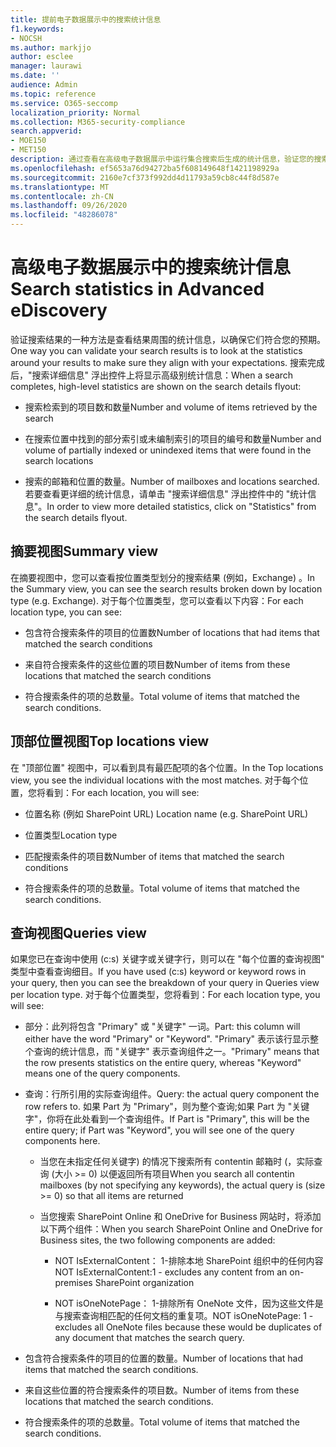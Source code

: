 ```yaml
---
title: 提前电子数据展示中的搜索统计信息
f1.keywords:
- NOCSH
ms.author: markjjo
author: esclee
manager: laurawi
ms.date: ''
audience: Admin
ms.topic: reference
ms.service: O365-seccomp
localization_priority: Normal
ms.collection: M365-security-compliance
search.appverid:
- MOE150
- MET150
description: 通过查看在高级电子数据展示中运行集合搜索后生成的统计信息，验证您的搜索结果。
ms.openlocfilehash: ef5653a76d94272ba5f608149648f1421198929a
ms.sourcegitcommit: 2160e7cf373f992dd4d11793a59cb8c44f8d587e
ms.translationtype: MT
ms.contentlocale: zh-CN
ms.lasthandoff: 09/26/2020
ms.locfileid: "48286078"
---
```

# <a name="search-statistics-in-advanced-ediscovery"></a><span data-ttu-id="9cd77-103">高级电子数据展示中的搜索统计信息</span><span class="sxs-lookup"><span data-stu-id="9cd77-103">Search statistics in Advanced eDiscovery</span></span>

<span data-ttu-id="9cd77-104">验证搜索结果的一种方法是查看结果周围的统计信息，以确保它们符合您的预期。</span><span class="sxs-lookup"><span data-stu-id="9cd77-104">One way you can validate your search results is to look at the statistics around your results to make sure they align with your expectations.</span></span> <span data-ttu-id="9cd77-105">搜索完成后，"搜索详细信息" 浮出控件上将显示高级别统计信息：</span><span class="sxs-lookup"><span data-stu-id="9cd77-105">When a search completes, high-level statistics are shown on the search details flyout:</span></span>

- <span data-ttu-id="9cd77-106">搜索检索到的项目数和数量</span><span class="sxs-lookup"><span data-stu-id="9cd77-106">Number and volume of items retrieved by the search</span></span>

- <span data-ttu-id="9cd77-107">在搜索位置中找到的部分索引或未编制索引的项目的编号和数量</span><span class="sxs-lookup"><span data-stu-id="9cd77-107">Number and volume of partially indexed or unindexed items that were found in the search locations</span></span>

- <span data-ttu-id="9cd77-108">搜索的邮箱和位置的数量。</span><span class="sxs-lookup"><span data-stu-id="9cd77-108">Number of mailboxes and locations searched.</span></span>
<span data-ttu-id="9cd77-109">若要查看更详细的统计信息，请单击 "搜索详细信息" 浮出控件中的 "统计信息"。</span><span class="sxs-lookup"><span data-stu-id="9cd77-109">In order to view more detailed statistics, click on "Statistics" from the search details flyout.</span></span>

## <a name="summary-view"></a><span data-ttu-id="9cd77-110">摘要视图</span><span class="sxs-lookup"><span data-stu-id="9cd77-110">Summary view</span></span>

<span data-ttu-id="9cd77-111">在摘要视图中，您可以查看按位置类型划分的搜索结果 (例如，Exchange) 。</span><span class="sxs-lookup"><span data-stu-id="9cd77-111">In the Summary view, you can see the search results broken down by location type (e.g. Exchange).</span></span> <span data-ttu-id="9cd77-112">对于每个位置类型，您可以查看以下内容：</span><span class="sxs-lookup"><span data-stu-id="9cd77-112">For each location type, you can see:</span></span>

- <span data-ttu-id="9cd77-113">包含符合搜索条件的项目的位置数</span><span class="sxs-lookup"><span data-stu-id="9cd77-113">Number of locations that had items that matched the search conditions</span></span>

- <span data-ttu-id="9cd77-114">来自符合搜索条件的这些位置的项目数</span><span class="sxs-lookup"><span data-stu-id="9cd77-114">Number of items from these locations that matched the search conditions</span></span>

- <span data-ttu-id="9cd77-115">符合搜索条件的项的总数量。</span><span class="sxs-lookup"><span data-stu-id="9cd77-115">Total volume of items that matched the search conditions.</span></span>

## <a name="top-locations-view"></a><span data-ttu-id="9cd77-116">顶部位置视图</span><span class="sxs-lookup"><span data-stu-id="9cd77-116">Top locations view</span></span>

<span data-ttu-id="9cd77-117">在 "顶部位置" 视图中，可以看到具有最匹配项的各个位置。</span><span class="sxs-lookup"><span data-stu-id="9cd77-117">In the Top locations view, you see the individual locations with the most matches.</span></span> <span data-ttu-id="9cd77-118">对于每个位置，您将看到：</span><span class="sxs-lookup"><span data-stu-id="9cd77-118">For each location, you will see:</span></span>

- <span data-ttu-id="9cd77-119">位置名称 (例如 SharePoint URL) </span><span class="sxs-lookup"><span data-stu-id="9cd77-119">Location name (e.g. SharePoint URL)</span></span>

- <span data-ttu-id="9cd77-120">位置类型</span><span class="sxs-lookup"><span data-stu-id="9cd77-120">Location type</span></span>

- <span data-ttu-id="9cd77-121">匹配搜索条件的项目数</span><span class="sxs-lookup"><span data-stu-id="9cd77-121">Number of items that matched the search conditions</span></span>

- <span data-ttu-id="9cd77-122">符合搜索条件的项的总数量。</span><span class="sxs-lookup"><span data-stu-id="9cd77-122">Total volume of items that matched the search conditions.</span></span>

## <a name="queries-view"></a><span data-ttu-id="9cd77-123">查询视图</span><span class="sxs-lookup"><span data-stu-id="9cd77-123">Queries view</span></span>

<span data-ttu-id="9cd77-124">如果您已在查询中使用 (c:s) 关键字或关键字行，则可以在 "每个位置的查询视图" 类型中查看查询细目。</span><span class="sxs-lookup"><span data-stu-id="9cd77-124">If you have used (c:s) keyword or keyword rows in your query, then you can see the breakdown of your query in Queries view per location type.</span></span> <span data-ttu-id="9cd77-125">对于每个位置类型，您将看到：</span><span class="sxs-lookup"><span data-stu-id="9cd77-125">For each location type, you will see:</span></span>

- <span data-ttu-id="9cd77-126">部分：此列将包含 "Primary" 或 "关键字" 一词。</span><span class="sxs-lookup"><span data-stu-id="9cd77-126">Part: this column will either have the word "Primary" or "Keyword".</span></span> <span data-ttu-id="9cd77-127">"Primary" 表示该行显示整个查询的统计信息，而 "关键字" 表示查询组件之一。</span><span class="sxs-lookup"><span data-stu-id="9cd77-127">"Primary" means that the row presents statistics on the entire query, whereas "Keyword" means one of the query components.</span></span>

- <span data-ttu-id="9cd77-128">查询：行所引用的实际查询组件。</span><span class="sxs-lookup"><span data-stu-id="9cd77-128">Query: the actual query component the row refers to.</span></span> <span data-ttu-id="9cd77-129">如果 Part 为 "Primary"，则为整个查询;如果 Part 为 "关键字"，你将在此处看到一个查询组件。</span><span class="sxs-lookup"><span data-stu-id="9cd77-129">If Part is "Primary", this will be the entire query; if Part was "Keyword", you will see one of the query components here.</span></span>
  
  - <span data-ttu-id="9cd77-130">当您在未指定任何关键字) 的情况下搜索所有 contentin 邮箱时 (，实际查询 (大小 >= 0) 以便返回所有项目</span><span class="sxs-lookup"><span data-stu-id="9cd77-130">When you search all contentin mailboxes (by not specifying any keywords), the actual query is (size >= 0) so that all items are returned</span></span>
  
  - <span data-ttu-id="9cd77-131">当您搜索 SharePoint Online 和 OneDrive for Business 网站时，将添加以下两个组件：</span><span class="sxs-lookup"><span data-stu-id="9cd77-131">When you search SharePoint Online and OneDrive for Business sites, the two following components are added:</span></span>
    
    - <span data-ttu-id="9cd77-132">NOT IsExternalContent： 1-排除本地 SharePoint 组织中的任何内容</span><span class="sxs-lookup"><span data-stu-id="9cd77-132">NOT IsExternalContent:1 - excludes any content from an on-premises SharePoint organization</span></span>
    
    - <span data-ttu-id="9cd77-133">NOT isOneNotePage： 1-排除所有 OneNote 文件，因为这些文件是与搜索查询相匹配的任何文档的重复项。</span><span class="sxs-lookup"><span data-stu-id="9cd77-133">NOT isOneNotePage: 1 - excludes all OneNote files because these would be duplicates of any document that matches the search query.</span></span>

- <span data-ttu-id="9cd77-134">包含符合搜索条件的项目的位置的数量。</span><span class="sxs-lookup"><span data-stu-id="9cd77-134">Number of locations that had items that matched the search conditions.</span></span>

- <span data-ttu-id="9cd77-135">来自这些位置的符合搜索条件的项目数。</span><span class="sxs-lookup"><span data-stu-id="9cd77-135">Number of items from these locations that matched the search conditions.</span></span>

- <span data-ttu-id="9cd77-136">符合搜索条件的项的总数量。</span><span class="sxs-lookup"><span data-stu-id="9cd77-136">Total volume of items that matched the search conditions.</span></span>
